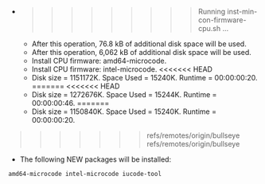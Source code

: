 * >>>>>>>>> Running inst-min-con-firmware-cpu.sh ...
  * After this operation, 76.8 kB of additional disk space will be used.
  * After this operation, 6,062 kB of additional disk space will be used.
  * Install CPU firmware: amd64-microcode.
  * Install CPU firmware: intel-microcode.
<<<<<<< HEAD
  * Disk size = 1151172K. Space Used = 15240K. Runtime = 00:00:00:20.
=======
<<<<<<< HEAD
  * Disk size = 1272676K. Space Used = 15244K. Runtime = 00:00:00:46.
=======
  * Disk size = 1150840K. Space Used = 15240K. Runtime = 00:00:00:20.
>>>>>>> refs/remotes/origin/bullseye
>>>>>>> refs/remotes/origin/bullseye
  * The following NEW packages will be installed:
  ```bash
amd64-microcode intel-microcode iucode-tool
  ```
